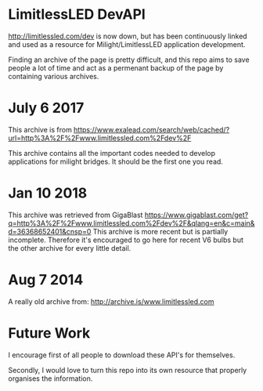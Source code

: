 # LimitlessLED DevAPI
http://limitlessled.com/dev is now down, but has been continuously linked and used as a resource for Milight/LimitlessLED application development. 

Finding an archive of the page is pretty difficult, and this repo aims to save people a lot of time and act as a permenant backup of the page by containing various archives. 

# July 6 2017
This archive is from https://www.exalead.com/search/web/cached/?url=http%3A%2F%2Fwww.limitlessled.com%2Fdev%2F

This archive contains all the important codes needed to develop applications for milight bridges. It should be the first one you read. 

# Jan 10 2018 
This archive was retrieved from GigaBlast
https://www.gigablast.com/get?q=http%3A%2F%2Fwww.limitlessled.com%2Fdev%2F&qlang=en&c=main&d=36368652401&cnsp=0 
This archive is more recent but is partially incomplete. Therefore it's encouraged to go here for recent V6 bulbs but the other archive for every little detail.

# Aug 7 2014
A really old archive from: http://archive.is/www.limitlessled.com 
# Future Work
I encourage first of all people to download these API's for themselves. 

Secondly, I would love to turn this repo into its own resource that properly organises the information. 
